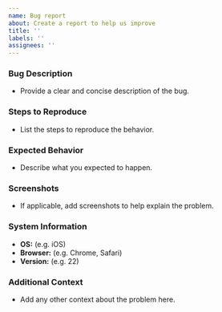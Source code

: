 ```yaml
---
name: Bug report
about: Create a report to help us improve
title: ''
labels: ''
assignees: ''
---
```


### Bug Description

- Provide a clear and concise description of the bug.

### Steps to Reproduce

- List the steps to reproduce the behavior.

### Expected Behavior

- Describe what you expected to happen.

### Screenshots

- If applicable, add screenshots to help explain the problem.

### System Information

- **OS:** (e.g. iOS)
- **Browser:** (e.g. Chrome, Safari)
- **Version:** (e.g. 22)

### Additional Context

- Add any other context about the problem here.
